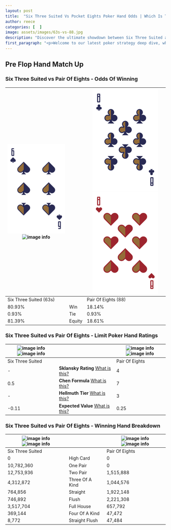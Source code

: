```yaml
---
layout: post
title:  "Six Three Suited Vs Pocket Eights Poker Hand Odds | Which Is The Better Hand In Poker? A Complete Guide"
author: reece
categories: [  ]
image: assets/images/63s-vs-88.jpg
description: "Discover the ultimate showdown between Six Three Suited and Pair Of Eights in poker! Uncover the odds, strategies, and scenarios where one hand triumphs over the other. Get ready to up your poker game with this thrilling analysis."
first_paragraph: "<p>Welcome to our latest poker strategy deep dive, where we're pitting two distinct hands against each other in a high-stakes showdown: Six Three Suited vs Pair Of Eights.</p><p>In the dynamic world of poker, every decision counts, and knowing which hand holds the upper hand is key to your success at the table.</p><p>In this article, we'll dissect these two hands, explore the scenarios where one dominates the other, and equip you with the knowledge to make strategic choices that can tip the odds in your favor.</p><p>Get ready to unravel the intriguing dynamics of these poker hands and elevate your game to new heights.</p>"
---
```




[comment]: # (sp0)

## Pre Flop Hand Match Up

<div class="table hand-ratings" markdown="1"> 



### Six Three Suited vs Pair Of Eights - Odds Of Winning


    
| ![image info](assets/images/hand1/6.png) ![image info](assets/images/hand1/3s.png) |  | ![image info](assets/images/hand2/8.png) ![image info](assets/images/hand2/8o.png) |
| -------- | -------- | -------- |
| Six Three Suited (63s) |  | Pair Of Eights (88) |
| 80.93% | Win | 18.14% |
| 0.93% | Tie | 0.93% |
| 81.39% | Equity | 18.61% |




[comment]: # (sp1)



### Six Three Suited vs Pair Of Eights - Limit Poker Hand Ratings


    
| ![image info](https://www.riverpairs.com/assets/images/hand1/6.png) ![image info](https://www.riverpairs.com/assets/images/hand1/3s.png) |  | ![image info](https://www.riverpairs.com/assets/images/hand2/8.png) ![image info](https://www.riverpairs.com/assets/images/hand2/8o.png) |
| -------- | -------- | -------- |
| Six Three Suited |  | Pair Of Eights |
| - | **Sklansky Rating** [What is this?](/sklansky-rating-explained) | 4 |
| 0.5 | **Chen Formula** [What is this?](/chen-formula-explained) | 7 |
| - | **Hellmuth Tier** [What is this?](/Hellmuth-tier-explained) | 3 |
| -0.11 | **Expected Value** [What is this?](/expected-value-explained) | 0.25 |




[comment]: # (sp2)



### Six Three Suited vs Pair Of Eights - Winning Hand Breakdown


    
| ![image info](https://www.riverpairs.com/assets/images/hand1/6.png) ![image info](https://www.riverpairs.com/assets/images/hand1/3s.png) |  | ![image info](https://www.riverpairs.com/assets/images/hand2/8.png) ![image info](https://www.riverpairs.com/assets/images/hand2/8o.png) |
| -------- | -------- | -------- |
| Six Three Suited |  | Pair Of Eights |
| 0 | High Card | 0 |
| 10,782,360 | One Pair | 0 |
| 12,753,936 | Two Pair | 1,515,888 |
| 4,312,872 | Three Of A Kind | 1,044,576 |
| 764,856 | Straight | 1,922,148 |
| 746,892 | Flush | 2,221,308 |
| 3,517,704 | Full House | 657,792 |
| 369,144 | Four Of A Kind | 47,472 |
| 8,772 | Straight Flush | 47,484 |




[comment]: # (sp3)



</div>

[comment]: # (sp4)



[comment]: # (sp5)

